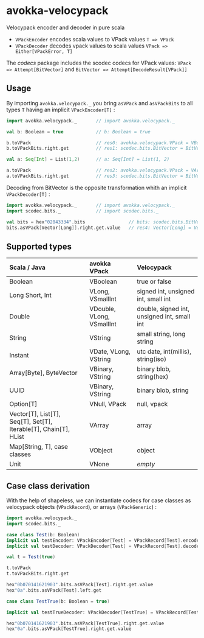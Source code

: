 # avokka-velocypack

Velocypack encoder and decoder in pure scala

- `VPackEncoder` encodes scala values to VPack values `T => VPack`
- `VPackDecoder` decodes vpack values to scala values `VPack => Either[VPackError, T]`

The *codecs* package includes the scodec codecs for VPack values: `VPack => Attempt[BitVector]` and `BitVector => Attempt[DecodeResult[VPack]]`

## Usage

By importing `avokka.velocypack._` you bring `asVPack` and `asVPackBits` to all types `T` having an implicit `VPackEncoder[T]` :

```scala
import avokka.velocypack._       // import avokka.velocypack._

val b: Boolean = true            // b: Boolean = true

b.toVPack                        // res0: avokka.velocypack.VPack = VBoolean(true)
b.toVPackBits.right.get          // res1: scodec.bits.BitVector = BitVector(8 bits, 0x1a)

val a: Seq[Int] = List(1,2)      // a: Seq[Int] = List(1, 2)

a.toVPack                        // res2: avokka.velocypack.VPack = VArray(Chain(VSmallint(1), VSmallint(2)))
a.toVPackBits.right.get          // res3: scodec.bits.BitVector = BitVector(32 bits, 0x02043132)
```

Decoding from BitVector is the opposite transformation whith an implicit `VPackDecoder[T]` :

```scala
import avokka.velocypack._       // import avokka.velocypack._
import scodec.bits._             // import scodec.bits._

val bits = hex"02043334".bits                // bits: scodec.bits.BitVector = BitVector(32 bits, 0x02043334)
bits.asVPack[Vector[Long]].right.get.value   // res4: Vector[Long] = Vector(3, 4)
```

## Supported types

| Scala / Java                                                     | avokka VPack              | Velocypack                                  |
|:-----------------------------------------------------------------|:--------------------------|:--------------------------------------------|
| Boolean                                                          | VBoolean                  | true or false                               |
| Long Short, Int                                                  | VLong, VSmallInt          | signed int, unsigned int, small int         |
| Double                                                           | VDouble, VLong, VSmallInt | double, signed int, unsigned int, small int |
| String                                                           | VString                   | small string, long string                   |
| Instant                                                          | VDate, VLong, VString     | utc date, int(millis), string(iso)          |
| Array[Byte], ByteVector                                          | VBinary, VString          | binary blob, string(hex)                    |
| UUID                                                             | VBinary, VString          | binary blob, string                         |
| Option[T]                                                        | VNull, VPack              | null, vpack                                 |
| Vector[T], List[T], Seq[T], Set[T], Iterable[T], Chain[T], HList | VArray                    | array                                       |
| Map[String, T], case classes                                     | VObject                   | object                                      |
| Unit                                                             | VNone                     | _empty_                                     |

## Case class derivation

With the help of shapeless, we can instantiate codecs for case classes as velocypack objects (`VPackRecord`), or arrays (`VPackGeneric`) :

```scala
import avokka.velocypack._                                                       // import avokka.velocypack._
import scodec.bits._                                                             // import scodec.bits._

case class Test(b: Boolean)                                                      // defined class Test
implicit val testEncoder: VPackEncoder[Test] = VPackRecord[Test].encoder         // testEncoder: avokka.velocypack.VPackEncoder[Test] = ...
implicit val testDecoder: VPackDecoder[Test] = VPackRecord[Test].decoder         // testDecoder: avokka.velocypack.VPackDecoder[Test] = ...

val t = Test(true)                                                               // t: Test = Test(true)

t.toVPack                                                                        // res5: avokka.velocypack.VPack = VObject(Map(b -> VBoolean(true)))
t.toVPackBits.right.get                                                          // res6: scodec.bits.BitVector = BitVector(56 bits, 0x0b070141621a03)

hex"0b070141621903".bits.asVPack[Test].right.get.value                           // res7: Test = Test(false)
hex"0a".bits.asVPack[Test].left.get                                              // res8: avokka.velocypack.VPackError = ObjectFieldAbsent(b,List())                                                                              

case class TestTrue(b: Boolean = true)                                           // defined class TestTrue

implicit val testTrueDecoder: VPackDecoder[TestTrue] = VPackRecord[TestTrue].decoderWithDefaults //testTrueDecoder: avokka.velocypack.VPackDecoder[TestTrue] = ...

hex"0b070141621903".bits.asVPack[TestTrue].right.get.value                       // res9: TestTrue = TestTrue(false)
hex"0a".bits.asVPack[TestTrue].right.get.value                                   // res10: TestTrue = TestTrue(true)                                                                                
```
